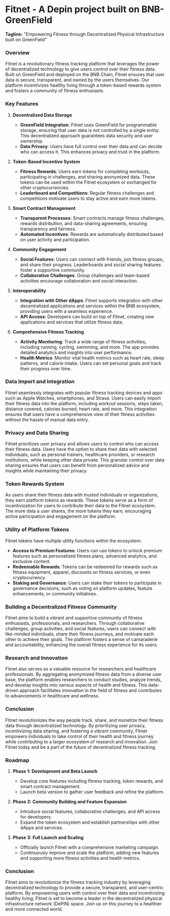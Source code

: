# Fitnet - A Depin project built on BNB-GreenField

**Tagline:** "Empowering Fitness through Decentralized Physical Infrastructure built on GreenField"

### Overview
Fitnet is a revolutionary fitness tracking platform that leverages the power of decentralized technology to give users control over their fitness data. Built on GreenField and deployed on the BNB Chain, Fitnet ensures that user data is secure, transparent, and owned by the users themselves. Our platform incentivizes healthy living through a token-based rewards system and fosters a community of fitness enthusiasts.

### Key Features

1. **Decentralized Data Storage**
   - **GreenField Integration**: Fitnet uses GreenField for programmable storage, ensuring that user data is not controlled by a single entity. This decentralized approach guarantees data security and user ownership.
   - **Data Privacy**: Users have full control over their data and can decide who can access it. This enhances privacy and trust in the platform.

2. **Token-Based Incentive System**
   - **Fitness Rewards**: Users earn tokens for completing workouts, participating in challenges, and sharing anonymized data. These tokens can be used within the Fitnet ecosystem or exchanged for other cryptocurrencies.
   - **Leaderboard and Competitions**: Regular fitness challenges and competitions motivate users to stay active and earn more tokens.

3. **Smart Contract Management**
   - **Transparent Processes**: Smart contracts manage fitness challenges, rewards distribution, and data-sharing agreements, ensuring transparency and fairness.
   - **Automated Incentives**: Rewards are automatically distributed based on user activity and participation.

4. **Community Engagement**
   - **Social Features**: Users can connect with friends, join fitness groups, and share their progress. Leaderboards and social sharing features foster a supportive community.
   - **Collaborative Challenges**: Group challenges and team-based activities encourage collaboration and social interaction.

5. **Interoperability**
   - **Integration with Other dApps**: Fitnet supports integration with other decentralized applications and services within the BNB ecosystem, providing users with a seamless experience.
   - **API Access**: Developers can build on top of Fitnet, creating new applications and services that utilize fitness data.

6. **Comprehensive Fitness Tracking**
   - **Activity Monitoring**: Track a wide range of fitness activities, including running, cycling, swimming, and more. The app provides detailed analytics and insights into user performance.
   - **Health Metrics**: Monitor vital health metrics such as heart rate, sleep patterns, and calorie intake. Users can set personal goals and track their progress over time.

### Data Import and Integration
Fitnet seamlessly integrates with popular fitness tracking devices and apps such as Apple Watches, smartphones, and Strava. Users can easily import their fitness data into the platform, including workout sessions, steps taken, distance covered, calories burned, heart rate, and more. This integration ensures that users have a comprehensive view of their fitness activities without the hassle of manual data entry.

### Privacy and Data Sharing
Fitnet prioritizes user privacy and allows users to control who can access their fitness data. Users have the option to share their data with selected individuals, such as personal trainers, healthcare providers, or research institutions, while keeping other data private. This granular control over data sharing ensures that users can benefit from personalized advice and insights while maintaining their privacy.

### Token Rewards System
As users share their fitness data with trusted individuals or organizations, they earn platform tokens as rewards. These tokens serve as a form of incentivization for users to contribute their data to the Fitnet ecosystem. The more data a user shares, the more tokens they earn, encouraging active participation and engagement on the platform.

### Utility of Platform Tokens
Fitnet tokens have multiple utility functions within the ecosystem:
- **Access to Premium Features**: Users can use tokens to unlock premium features such as personalized fitness plans, advanced analytics, and exclusive content.
- **Redeemable Rewards**: Tokens can be redeemed for rewards such as fitness equipment, apparel, discounts on fitness services, or even cryptocurrency.
- **Staking and Governance**: Users can stake their tokens to participate in governance decisions, such as voting on platform updates, feature enhancements, or community initiatives.

### Building a Decentralized Fitness Community
Fitnet aims to build a vibrant and supportive community of fitness enthusiasts, professionals, and researchers. Through collaborative challenges, group activities, and social features, users can connect with like-minded individuals, share their fitness journeys, and motivate each other to achieve their goals. The platform fosters a sense of camaraderie and accountability, enhancing the overall fitness experience for its users.

### Research and Innovation
Fitnet also serves as a valuable resource for researchers and healthcare professionals. By aggregating anonymized fitness data from a diverse user base, the platform enables researchers to conduct studies, analyze trends, and develop insights into various aspects of health and fitness. This data-driven approach facilitates innovation in the field of fitness and contributes to advancements in healthcare and wellness.

### Conclusion
Fitnet revolutionizes the way people track, share, and monetize their fitness data through decentralized technology. By prioritizing user privacy, incentivizing data sharing, and fostering a vibrant community, Fitnet empowers individuals to take control of their health and fitness journey while contributing to a larger ecosystem of research and innovation. Join Fitnet today and be a part of the future of decentralized fitness tracking.


### Roadmap

1. **Phase 1: Development and Beta Launch**
   - Develop core features including fitness tracking, token rewards, and smart contract management.
   - Launch beta version to gather user feedback and refine the platform.

2. **Phase 2: Community Building and Feature Expansion**
   - Introduce social features, collaborative challenges, and API access for developers.
   - Expand the token ecosystem and establish partnerships with other dApps and services.

3. **Phase 3: Full Launch and Scaling**
   - Officially launch Fitnet with a comprehensive marketing campaign.
   - Continuously improve and scale the platform, adding new features and supporting more fitness activities and health metrics.

### Conclusion

Fitnet aims to revolutionize the fitness tracking industry by leveraging decentralized technology to provide a secure, transparent, and user-centric platform. By empowering users with control over their data and incentivizing healthy living, Fitnet is set to become a leader in the decentralized physical infrastructure network (DePIN) space. Join us on this journey to a healthier and more connected world.
